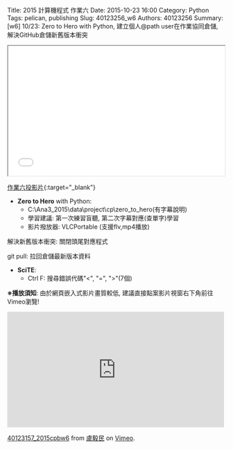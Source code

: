 Title: 2015 計算機程式 作業六
Date: 2015-10-23 16:00
Category: Python
Tags: pelican, publishing
Slug: 40123256_w6
Authors: 40123256
Summary: [w6] 10/23: Zero to Hero with Python, 建立個人@path user在作業協同倉儲, 解決GitHub倉儲新舊版本衝突





<iframe src="40123256_cp_w6_p.html" width="500" height="300"></iframe>

[作業六投影片](40123256_cp_w6_p.html){:target="_blank"}

  * **Zero to Hero** with Python:
      * C:\Ana3_2015\data\project\cp\zero_to_hero(有字幕說明)
      * 學習建議: 第一次練習盲聽, 第二次字幕對應(查單字)學習
      * 影片撥放器: VLCPortable (支援flv,mp4播放)

解決新舊版本衝突: 關閉頭尾對應程式

git pull: 拉回倉儲最新版本資料

  * **SciTE**: 
      * Ctrl F: 搜尋錯誤代碼"<", "=", ">"(7個)


**※播放須知**: 由於網頁嵌入式影片畫質較低, 建議直接點案影片視窗右下角前往Vimeo瀏覽!

<iframe src="https://player.vimeo.com/video/145548217" width="500" height="267" frameborder="0" webkitallowfullscreen mozallowfullscreen allowfullscreen></iframe> <p><a href="https://vimeo.com/145548217">40123157_2015cpbw6</a> from <a href="https://vimeo.com/user25757242">盧毅民</a> on <a href="https://vimeo.com">Vimeo</a>.</p>

